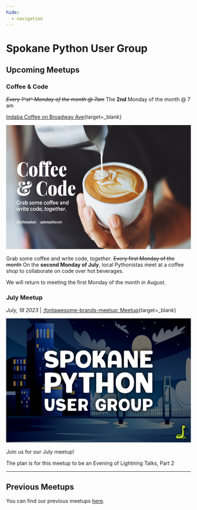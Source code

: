 ```yaml
---
hide:
  - navigation
---
```


# Spokane Python User Group

<!-- <div class="callout">
  <p>
    🚨 We are looking for <a href="/speak/#submit-proposal">speakers to present</a> in 2023! 
  </p>
</div> -->

## Upcoming Meetups

### Coffee & Code

~~_Every 1^st^ Monday of the month @ 7am_~~ The **2nd** Monday of the month @ 7 am

[Indaba Coffee on Broadway Ave](https://www.indabacoffee.com/broadway){target=_blank}

<img src="/img/coffee-and-code.png" width="600" height="337.5">

Grab some coffee and write code, _together_. ~~Every first Monday of the month~~ On the **second Monday of July**, local Pythonistas meet at a coffee shop to collaborate on code over hot beverages.

We will return to meeting the first Monday of the month in August.

### July Meetup

_July, 18 2023_ | [:fontawesome-brands-meetup: Meetup](https://www.meetup.com/python-spokane/events/dwhxdtyfckbxb/){target=_blank}

<img src="/img/spug.png" width="600" height="337.5">

Join us for our July meetup!

The plan is for this meetup to be an Evening of Lightning Talks, Part 2

---

## Previous Meetups

You can find our previous meetups [here](meetups/streamlit-deep-dive).

